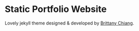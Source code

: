 # Static Portfolio Website
Lovely jekyll theme designed & developed by [Brittany Chiang](https://bchiang7.github.io/).